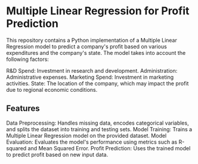 # Multiple Linear Regression for Profit Prediction
This repository contains a Python implementation of a Multiple Linear Regression model to predict a company's profit based on various expenditures and the company's state. The model takes into account the following factors:

R&D Spend: Investment in research and development.
Administration: Administrative expenses.
Marketing Spend: Investment in marketing activities.
State: The location of the company, which may impact the profit due to regional economic conditions.
## Features
Data Preprocessing: Handles missing data, encodes categorical variables, and splits the dataset into training and testing sets.
Model Training: Trains a Multiple Linear Regression model on the provided dataset.
Model Evaluation: Evaluates the model's performance using metrics such as R-squared and Mean Squared Error.
Profit Prediction: Uses the trained model to predict profit based on new input data.

